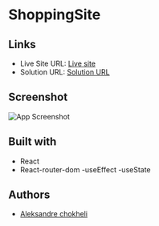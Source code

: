 # ShoppingSite

## Links

- Live Site URL: [Live site](https://shoppin-site.vercel.app/)
- Solution URL: [Solution URL](https://github.com/aleksandrre/ShoppinSite)

## Screenshot
![App Screenshot](https://user-images.githubusercontent.com/108459639/232583348-a71f5464-ec46-44f7-a666-876b8b82e6c0.png)
## Built with
- React
- React-router-dom
-useEffect
-useState
## Authors
- [Aleksandre chokheli](https://github.com/aleksandrre)
